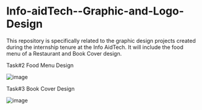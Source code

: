 # Info-aidTech--Graphic-and-Logo-Design
This repository is specifically related to the graphic design projects created during the internship tenure at the Info AidTech. It will include the food menu of a Restaurant and Book Cover design.

Task#2 Food Menu Design

![image](https://github.com/NumlStudentSE/Info-aidTech--Graphic-and-Logo-Design/assets/114599159/bd214652-2b0a-4d13-9c96-e6e327553f18)

Task#3 Book Cover Design

![image](https://github.com/NumlStudentSE/Info-aidTech--Graphic-and-Logo-Design/assets/114599159/19c8fca2-0358-4a50-894c-5b5e3f5625c3)

